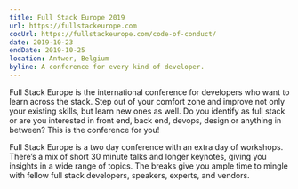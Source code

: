 ```yaml
---
title: Full Stack Europe 2019
url: https://fullstackeurope.com
cocUrl: https://fullstackeurope.com/code-of-conduct/
date: 2019-10-23
endDate: 2019-10-25
location: Antwer, Belgium
byline: A conference for every kind of developer.
---
```


Full Stack Europe is the international conference for developers who want to learn across the stack. Step out of your comfort zone and improve not only your existing skills, but learn new ones as well. Do you identify as full stack or are you interested in front end, back end, devops, design or anything in between? This is the conference for you!

Full Stack Europe is a two day conference with an extra day of workshops. There’s a mix of short 30 minute talks and longer keynotes, giving you insights in a wide range of topics. The breaks give you ample time to mingle with fellow full stack developers, speakers, experts, and vendors.
